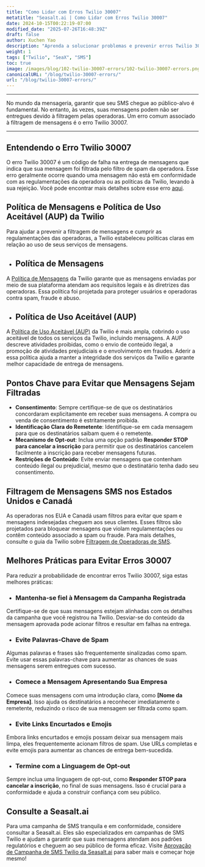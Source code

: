 ```yaml
---
title: "Como Lidar com Erros Twilio 30007"
metatitle: "Seasalt.ai | Como Lidar com Erros Twilio 30007"
date: 2024-10-15T00:22:19-07:00
modified_date: "2025-07-26T16:48:39Z"
draft: false
author: Xuchen Yao
description: "Aprenda a solucionar problemas e prevenir erros Twilio 30007 para garantir a entrega bem-sucedida de mensagens SMS."
weight: 1
tags: ["Twilio", "SeaX", "SMS"]
toc: true
image: /images/blog/102-twilio-30007-errors/102-twilio-30007-errors.png
canonicalURL: "/blog/twilio-30007-errors/"
url: "/blog/twilio-30007-errors/"
---
```


---

No mundo da mensageria, garantir que seu SMS chegue ao público-alvo é fundamental. No entanto, às vezes, suas mensagens podem não ser entregues devido à filtragem pelas operadoras. Um erro comum associado à filtragem de mensagens é o erro Twilio 30007.

---

## Entendendo o Erro Twilio 30007

O erro Twilio 30007 é um código de falha na entrega de mensagens que indica que sua mensagem foi filtrada pelo filtro de spam da operadora. Esse erro geralmente ocorre quando uma mensagem não está em conformidade com as regulamentações da operadora ou as políticas da Twilio, levando à sua rejeição. Você pode encontrar mais detalhes sobre esse erro [aqui](https://www.twilio.com/docs/api/errors/30007).

## Política de Mensagens e Política de Uso Aceitável (AUP) da Twilio

Para ajudar a prevenir a filtragem de mensagens e cumprir as regulamentações das operadoras, a Twilio estabeleceu políticas claras em relação ao uso de seus serviços de mensagens.

- ## Política de Mensagens

A [Política de Mensagens](https://www.twilio.com/en-us/legal/messaging-policy) da Twilio garante que as mensagens enviadas por meio de sua plataforma atendam aos requisitos legais e às diretrizes das operadoras. Essa política foi projetada para proteger usuários e operadoras contra spam, fraude e abuso.

- ## Política de Uso Aceitável (AUP)

A [Política de Uso Aceitável (AUP)](https://www.twilio.com/en-us/legal/aup) da Twilio é mais ampla, cobrindo o uso aceitável de todos os serviços da Twilio, incluindo mensagens. A AUP descreve atividades proibidas, como o envio de conteúdo ilegal, a promoção de atividades prejudiciais e o envolvimento em fraudes. Aderir a essa política ajuda a manter a integridade dos serviços da Twilio e garante melhor capacidade de entrega de mensagens.

## Pontos Chave para Evitar que Mensagens Sejam Filtradas

- **Consentimento**: Sempre certifique-se de que os destinatários concordaram explicitamente em receber suas mensagens. A compra ou venda de consentimento é estritamente proibida.
- **Identificação Clara do Remetente**: Identifique-se em cada mensagem para que os destinatários saibam quem é o remetente.
- **Mecanismo de Opt-out**: Inclua uma opção padrão **Responder STOP para cancelar a inscrição** para permitir que os destinatários cancelem facilmente a inscrição para receber mensagens futuras.
- **Restrições de Conteúdo**: Evite enviar mensagens que contenham conteúdo ilegal ou prejudicial, mesmo que o destinatário tenha dado seu consentimento.

## Filtragem de Mensagens SMS nos Estados Unidos e Canadá

As operadoras nos EUA e Canadá usam filtros para evitar que spam e mensagens indesejadas cheguem aos seus clientes. Esses filtros são projetados para bloquear mensagens que violam regulamentações ou contêm conteúdo associado a spam ou fraude. Para mais detalhes, consulte o guia da Twilio sobre [Filtragem de Operadoras de SMS](https://help.twilio.com/articles/360022449893-SMS-Carrier-Filtering-in-the-United-States-and-Canada).

## Melhores Práticas para Evitar Erros 30007

Para reduzir a probabilidade de encontrar erros Twilio 30007, siga estas melhores práticas:

- ### Mantenha-se fiel à Mensagem da Campanha Registrada

Certifique-se de que suas mensagens estejam alinhadas com os detalhes da campanha que você registrou na Twilio. Desviar-se do conteúdo da mensagem aprovada pode acionar filtros e resultar em falhas na entrega.

- ### Evite Palavras-Chave de Spam

Algumas palavras e frases são frequentemente sinalizadas como spam. Evite usar essas palavras-chave para aumentar as chances de suas mensagens serem entregues com sucesso.

- ### Comece a Mensagem Apresentando Sua Empresa

Comece suas mensagens com uma introdução clara, como **[Nome da Empresa]**. Isso ajuda os destinatários a reconhecer imediatamente o remetente, reduzindo o risco de sua mensagem ser filtrada como spam.

- ### Evite Links Encurtados e Emojis

Embora links encurtados e emojis possam deixar sua mensagem mais limpa, eles frequentemente acionam filtros de spam. Use URLs completas e evite emojis para aumentar as chances de entrega bem-sucedida.

- ### Termine com a Linguagem de Opt-out

Sempre inclua uma linguagem de opt-out, como **Responder STOP para cancelar a inscrição**, no final de suas mensagens. Isso é crucial para a conformidade e ajuda a construir confiança com seu público.

## Consulte a Seasalt.ai

Para uma campanha de SMS tranquila e em conformidade, considere consultar a Seasalt.ai. Eles são especializados em campanhas de SMS Twilio e ajudam a garantir que suas mensagens atendam aos padrões regulatórios e cheguem ao seu público de forma eficaz. Visite [Aprovação de Campanha de SMS Twilio da Seasalt.ai](https://usecase.seasalt.ai/approved-for-twilio-sms-campaign/) para saber mais e começar hoje mesmo!
